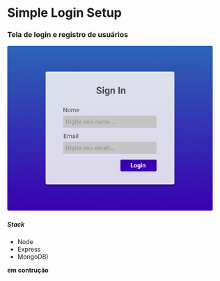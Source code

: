 # **Simple Login Setup**

### Tela de login e registro de usuários

![templatelogin](./template.png)

##### Stack
 - Node
 - Express
 - MongoDB)

**em contrução**